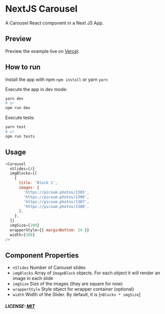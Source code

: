# NextJS Carousel

A Carousel React component in a Next JS App.

## Preview

Preview the example live on [Vercel](http://nextjs-carousel.vercel.app/):

## How to run

Install the app with npm `npm install` or yarn `yarn`

Execute the app in dev mode:

```bash
yarn dev
# or
npm run dev
```

Execute tests:

```bash
yarn test
# or
npm run tests
```

## Usage

```js
<Carousel
  nSlides={4}
  imgBlocks={[
    {
      title: 'Block 1',
      images: [
        'https://picsum.photos/1305',
        'https://picsum.photos/1306',
        'https://picsum.photos/1307',
        'https://picsum.photos/1308',
      ],
    },
  ]}
  imgSize={200}
  wrapperStyle={{ marginBottom: 24 }}
  width={300}
/>
```

## Component Properties

- `nSlides` Number of Carousel slides
- `imgBlocks` Array of `ImageBlock` objects. For each object it will render an image in each slide
- `imgSize` Size of the images (they are square for now)
- `wrapperStyle` Style object for wrapper container (optional)
- `width` Width of the Slider. By default, it is [`nBlocks * imgSize`]

##### LICENSE: [MIT](/LICENSE)

[nextjs-carousel]: https://github.com/Kataclan/nextjs-carousel
